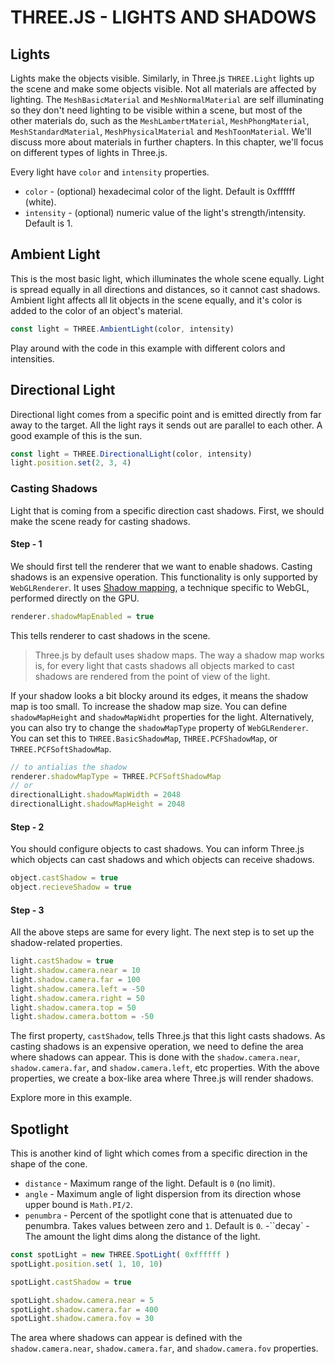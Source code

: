 # THREE.JS - LIGHTS AND SHADOWS

## Lights

Lights make the objects visible. Similarly, in Three.js `THREE.Light` lights up the scene and make some objects visible. Not all materials are affected by lighting. The `MeshBasicMaterial` and `MeshNormalMaterial` are self illuminating so they don't need lighting to be visible within a scene, but most of the other materials do, such as the `MeshLambertMaterial`, `MeshPhongMaterial`, `MeshStandardMaterial`, `MeshPhysicalMaterial` and `MeshToonMaterial`. We'll discuss more about materials in further chapters. In this chapter, we'll focus on different types of lights in Three.js.

Every light have `color` and `intensity` properties.

- `color` - (optional) hexadecimal color of the light. Default is 0xffffff (white).
- `intensity` - (optional) numeric value of the light's strength/intensity. Default is 1.

## Ambient Light

This is the most basic light, which illuminates the whole scene equally. Light is spread equally in all directions and distances, so it cannot cast shadows. Ambient light affects all lit objects in the scene equally, and it's color is added to the color of an object's material.

```js
const light = THREE.AmbientLight(color, intensity) 
```

Play around with the code in this example with different colors and intensities.

## Directional Light

Directional light comes from a specific point and is emitted directly from far away to the target. All the light rays it sends out are parallel to each other. A good example of this is the sun.

```js
const light = THREE.DirectionalLight(color, intensity)
light.position.set(2, 3, 4)
```

### Casting Shadows

Light that is coming from a specific direction cast shadows. First, we should make the scene ready for casting shadows.

#### Step - 1

We should first tell the renderer that we want to enable shadows. Casting shadows is an expensive operation. This functionality is only supported by `WebGLRenderer`. It uses [Shadow mapping](https://en.wikipedia.org/wiki/Shadow_mapping), a technique specific to WebGL, performed directly on the GPU.

```js
renderer.shadowMapEnabled = true
```

This tells renderer to cast shadows in the scene.

> Three.js by default uses shadow maps. The way a shadow map works is, for every light that casts shadows all objects marked to cast shadows are rendered from the point of view of the light.

If your shadow looks a bit blocky around its edges, it means the shadow map is too small. To increase the shadow map size. You can define `shadowMapHeight` and `shadowMapWidht` properties for the light. Alternatively, you can also try to change the `shadowMapType` property of `WebGLRenderer`. You can set this to `THREE.BasicShadowMap`, `THREE.PCFShadowMap`, or `THREE.PCFSoftShadowMap`.

```js
// to antialias the shadow
renderer.shadowMapType = THREE.PCFSoftShadowMap
// or
directionalLight.shadowMapWidth = 2048
directionalLight.shadowMapHeight = 2048
```

#### Step - 2

You should configure objects to cast shadows. You can inform Three.js which objects can cast shadows and which objects can receive shadows.

```js
object.castShadow = true
object.recieveShadow = true
```

#### Step - 3

All the above steps are same for every light. The next step is to set up the shadow-related properties.

```js
light.castShadow = true
light.shadow.camera.near = 10
light.shadow.camera.far = 100
light.shadow.camera.left = -50
light.shadow.camera.right = 50
light.shadow.camera.top = 50
light.shadow.camera.bottom = -50
```

The first property, `castShadow`, tells Three.js that this light casts shadows. As casting shadows is an expensive operation, we need to define the area where shadows can appear. This is done with the `shadow.camera.near`, `shadow.camera.far`, and `shadow.camera.left`, etc properties. With the above properties, we create a box-like area where Three.js will render shadows.

Explore more in this example.

## Spotlight

This is another kind of light which comes from a specific direction in the shape of the cone.

- `distance` - Maximum range of the light. Default is `0` (no limit).
- `angle` - Maximum angle of light dispersion from its direction whose upper bound is `Math.PI/2`.
- `penumbra` - Percent of the spotlight cone that is attenuated due to penumbra. Takes values between zero and `1`. Default is `0`.
-``decay` - The amount the light dims along the distance of the light.

```js
const spotLight = new THREE.SpotLight( 0xffffff )
spotLight.position.set( 1, 10, 10)

spotLight.castShadow = true

spotLight.shadow.camera.near = 5
spotLight.shadow.camera.far = 400
spotLight.shadow.camera.fov = 30
```

The area where shadows can appear is defined with the `shadow.camera.near`, `shadow.camera.far`, and `shadow.camera.fov` properties.
